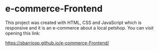 # e-commerce-Frontend
This project was created with HTML, CSS and JavaScript which is responsive and it is an e-commerce about a local petshop. 
You can visit opening this link: 

https://sbarriosp.github.io/e-commerce-Frontend/

